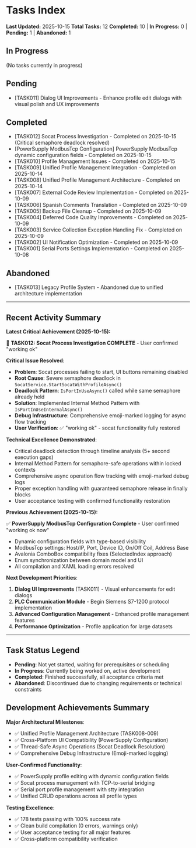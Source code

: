 # Tasks Index

**Last Updated:** 2025-10-15
**Total Tasks:** 12
**Completed:** 10 | **In Progress:** 0 | **Pending:** 1 | **Abandoned:** 1

## In Progress

(No tasks currently in progress)

## Pending

- [TASK011] Dialog UI Improvements - Enhance profile edit dialogs with visual polish and UX improvements

## Completed

- [TASK012] Socat Process Investigation - Completed on 2025-10-15 (Critical semaphore deadlock resolved)
- [PowerSupply ModbusTcp Configuration] PowerSupply ModbusTcp dynamic configuration fields - Completed on 2025-10-15
- [TASK010] Profile Management Issues - Completed on 2025-10-15
- [TASK009] Unified Profile Management Integration - Completed on 2025-10-14
- [TASK008] Unified Profile Management Architecture - Completed on 2025-10-14
- [TASK007] External Code Review Implementation - Completed on 2025-10-09
- [TASK006] Spanish Comments Translation - Completed on 2025-10-09
- [TASK005] Backup File Cleanup - Completed on 2025-10-09
- [TASK004] Deferred Code Quality Improvements - Completed on 2025-10-09
- [TASK003] Service Collection Exception Handling Fix - Completed on 2025-10-09
- [TASK002] UI Notification Optimization - Completed on 2025-10-09
- [TASK001] Serial Ports Settings Implementation - Completed on 2025-10-08

## Abandoned

- [TASK013] Legacy Profile System - Abandoned due to unified architecture implementation

---

## Recent Activity Summary

**Latest Critical Achievement (2025-10-15):**

🎉 **TASK012: Socat Process Investigation COMPLETE** - User confirmed "working ok"

**Critical Issue Resolved**:
- **Problem**: Socat processes failing to start, UI buttons remaining disabled
- **Root Cause**: Severe semaphore deadlock in `SocatService.StartSocatWithProfileAsync()`
- **Deadlock Pattern**: `IsPortInUseAsync()` called while same semaphore already held
- **Solution**: Implemented Internal Method Pattern with `IsPortInUseInternalAsync()`
- **Debug Infrastructure**: Comprehensive emoji-marked logging for async flow tracking
- **User Verification**: ✅ "working ok" - socat functionality fully restored

**Technical Excellence Demonstrated**:
- Critical deadlock detection through timeline analysis (5+ second execution gaps)
- Internal Method Pattern for semaphore-safe operations within locked contexts
- Comprehensive async operation flow tracking with emoji-marked debug logs
- Proper exception handling with guaranteed semaphore release in finally blocks
- User acceptance testing with confirmed functionality restoration

**Previous Achievement (2025-10-15):**

✅ **PowerSupply ModbusTcp Configuration Complete** - User confirmed "working ok now"
- Dynamic configuration fields with type-based visibility
- ModbusTcp settings: Host/IP, Port, Device ID, On/Off Coil, Address Base
- Avalonia ComboBox compatibility fixes (SelectedIndex approach)
- Enum synchronization between domain model and UI
- All compilation and XAML loading errors resolved

**Next Development Priorities**:

1. **Dialog UI Improvements** (TASK011) - Visual enhancements for edit dialogs
2. **PLC Communication Module** - Begin Siemens S7-1200 protocol implementation
3. **Advanced Configuration Management** - Enhanced profile management features
4. **Performance Optimization** - Profile application for large datasets

---

## Task Status Legend

- **Pending**: Not yet started, waiting for prerequisites or scheduling
- **In Progress**: Currently being worked on, active development
- **Completed**: Finished successfully, all acceptance criteria met
- **Abandoned**: Discontinued due to changing requirements or technical constraints

## Development Achievements Summary

**Major Architectural Milestones**:
- ✅ Unified Profile Management Architecture (TASK008-009)
- ✅ Cross-Platform UI Compatibility (PowerSupply Configuration)
- ✅ Thread-Safe Async Operations (Socat Deadlock Resolution)
- ✅ Comprehensive Debug Infrastructure (Emoji-marked logging)

**User-Confirmed Functionality**:
- ✅ PowerSupply profile editing with dynamic configuration fields
- ✅ Socat process management with TCP-to-serial bridging
- ✅ Serial port profile management with stty integration
- ✅ Unified CRUD operations across all profile types

**Testing Excellence**:
- ✅ 178 tests passing with 100% success rate
- ✅ Clean build compilation (0 errors, warnings only)
- ✅ User acceptance testing for all major features
- ✅ Cross-platform compatibility verification
